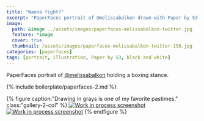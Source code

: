 ```yaml
---
title: "Wanna fight?"
excerpt: "PaperFaces portrait of @melissabalkon drawn with Paper by 53 on an iPad."
image: 
  path: &image ../assets/images/paperfaces-melissabalkon-twitter.jpg 
  feature: *image
  cover: true
  thumbnail: /assets/images/paperfaces-melissabalkon-twitter-150.jpg
categories: [paperfaces]
tags: [portrait, illustration, Paper by 53, black and white]
---
```


PaperFaces portrait of [@melissabalkon](https://twitter.com/melissabalkon) holding a boxing stance.

{% include boilerplate/paperfaces-2.md %}

{% figure caption:"Drawing in grays is one of my favorite pastimes." class:"gallery-2-col" %}
[![Work in process screenshot](/assets/images/paperfaces-melissabalkon-process-1-600.jpg)](/assets/images/paperfaces-melissabalkon-process-1-lg.jpg)
[![Work in process screenshot](/assets/images/paperfaces-melissabalkon-process-2-600.jpg)](/assets/images/paperfaces-melissabalkon-process-2-lg.jpg)
{% endfigure %}
